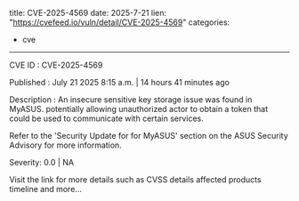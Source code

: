  
title: CVE-2025-4569
date: 2025-7-21
lien: "https://cvefeed.io/vuln/detail/CVE-2025-4569"
categories:
  - cve
---

CVE ID : CVE-2025-4569

Published :  July 21
2025
8:15 a.m. | 14 hours
41 minutes ago

Description : An insecure sensitive key storage issue was found in MyASUS. potentially allowing unauthorized actor to obtain a token that could be used to communicate with certain services.


Refer to the 'Security Update for for MyASUS' section on the ASUS Security Advisory for more information.

Severity: 0.0 | NA

Visit the link for more details
such as CVSS details
affected products
timeline
and more...
